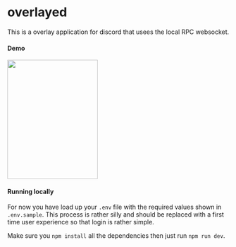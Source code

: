 # overlayed

This is a overlay application for discord that usees the local RPC websocket.

#### Demo
<img src="https://user-images.githubusercontent.com/996134/139773800-4a607e0c-e2db-410a-b2ad-b338bb70ab6d.png" width="205" height="270">

#### Running locally

For now you have load up your `.env` file with the required values shown in `.env.sample`. This process is rather silly and should be replaced with a first time user experience so that login is rather simple. 

Make sure you `npm install` all the dependencies then just run `npm run dev`.
